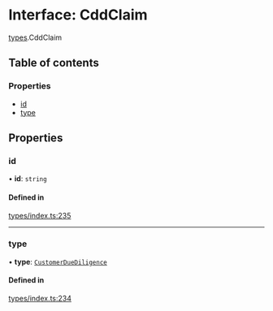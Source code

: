 # Interface: CddClaim

[types](../wiki/types).CddClaim

## Table of contents

### Properties

- [id](../wiki/types.CddClaim#id)
- [type](../wiki/types.CddClaim#type)

## Properties

### id

• **id**: `string`

#### Defined in

[types/index.ts:235](https://github.com/PolymeshAssociation/polymesh-sdk/blob/91c2d2d8/src/types/index.ts#L235)

___

### type

• **type**: [`CustomerDueDiligence`](../wiki/types.ClaimType#customerduediligence)

#### Defined in

[types/index.ts:234](https://github.com/PolymeshAssociation/polymesh-sdk/blob/91c2d2d8/src/types/index.ts#L234)
